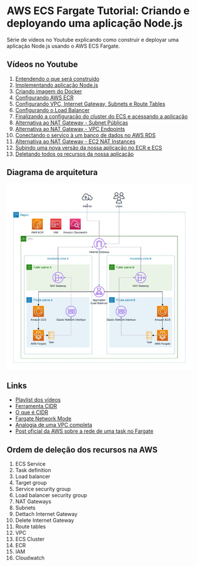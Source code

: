 # AWS ECS Fargate Tutorial: Criando e deployando uma aplicação Node.js

Série de vídeos no Youtube explicando como construir e deployar uma aplicação Node.js usando o AWS ECS Fargate.

## Vídeos no Youtube
01. [Entendendo o que será construído](https://youtu.be/SwUC4sXEcqE)
02. [Implementando aplicação Node.js](https://youtu.be/UuSM26i39Fk)
03. [Criando imagem do Docker](https://youtu.be/MM-UTLKQ2Xc)
04. [Configurando AWS ECR](https://youtu.be/NF8iZp6rqps)
05. [Configurando VPC, Internet Gateway, Subnets e Route Tables](https://youtu.be/9x_GQanUWJM)
06. [Configurando o Load Balancer](https://youtu.be/IM6k8gM7co8)
07. [Finalizando a configuração do cluster do ECS e acessando a aplicação](https://youtu.be/UQnJyLnfbgw)
08. [Alternativa ao NAT Gateway - Subnet Públicas](https://youtu.be/_eEZhXsUL0g)
09. [Alternativa ao NAT Gateway - VPC Endpoints](https://youtu.be/68cERUTP2kE)
10. [Conectando o serviço à um banco de dados no AWS RDS](https://youtu.be/IFovNm2Rm8M)
11. [Alternativa ao NAT Gateway - EC2 NAT Instances](https://youtu.be/sYqNcH9dD0M)
12. [Subindo uma nova versão da nossa aplicação no ECR e ECS](https://youtu.be/_eyU6A7bCqA)
13. [Deletando todos os recursos da nossa aplicação](https://youtu.be/erdoH56RarM)

## Diagrama de arquitetura

![App Screenshot](diagram.jpg)

## Links

- [Playlist dos vídeos](https://www.youtube.com/playlist?list=PLWQmZVQayUUI5RinDqpoIXiRYWy5YZKjs)
- [Ferramenta CIDR](https://cidr.xyz/)
- [O que é CIDR](https://en.wikipedia.org/wiki/Classless_Inter-Domain_Routing)
- [Fargate Network Mode](https://docs.aws.amazon.com/AmazonECS/latest/developerguide/AWS_Fargate.html#fargate-tasks-networkmode)
- [Analogia de uma VPC completa](https://start.jcolemorrison.com/aws-vpc-core-concepts-analogy-guide/)
- [Post oficial da AWS sobre a rede de uma task no Fargate](https://aws.amazon.com/blogs/compute/task-networking-in-aws-fargate/)


## Ordem de deleção dos recursos na AWS
01. ECS Service
02. Task definition
03. Load balancer
04. Target group
05. Service security group
06. Load balancer security group
07. NAT Gateways
08. Subnets
09. Dettach Internet Gateway
10. Delete Internet Gateway
11. Route tables
12. VPC
13. ECS Cluster
14. ECR
15. IAM
16. Cloudwatch

